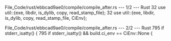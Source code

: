 File_Code/rust/ebbcad9ae0/compile/compile_after.rs --- 1/2 --- Rust
32 use util::{exe, libdir, is_dylib, copy, read_stamp_file};                                                                                                 32 use util::{exe, libdir, is_dylib, copy, read_stamp_file, CiEnv};

File_Code/rust/ebbcad9ae0/compile/compile_after.rs --- 2/2 --- Rust
795     if stderr_isatty() {                                                                                                                                 795     if stderr_isatty() && build.ci_env == CiEnv::None {

